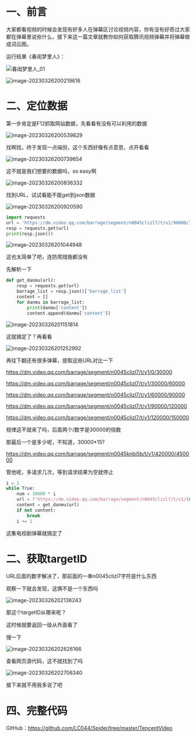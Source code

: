 # 一、前言

大家都看视频的时候会发现有好多人在弹幕区讨论视频内容，你有没有好奇过大家都在弹幕里说些什么，接下来这一篇文章就教你如何获取腾讯视频弹幕并将弹幕做成词云图。

运行结果《春闺梦里人》：

![春闺梦里人_01](./assets/春闺梦里人_01.png)

![image-20230326200219616](./assets/image-20230326200219616.png)

# 二、定位数据

第一步肯定是F12抓取网站数据，先看看有没有可以利用的数据

![image-20230326200539829](./assets/image-20230326200539829.png)

找啊找，终于发现一点端倪，这个东西好像有点意思，点开看看

![image-20230326200739654](./assets/image-20230326200739654.png)

这不就是我们想要的数据吗，so easy啊

![image-20230326200836332](./assets/image-20230326200836332.png)

找到URL，试试看能不能get到json数据

![image-20230326200920590](./assets/image-20230326200920590.png)

```Python
import requests
url = 'https://dm.video.qq.com/barrage/segment/n0045clizl7/t/v1/90000/120000'
resp = requests.get(url)
print(resp.json())
```

![image-20230326201044948](./assets/image-20230326201044948.png)

这也太简单了吧，连防爬措施都没有

先解析一下

```Python
def get_danmu(url):
    resp = requests.get(url)
    barrage_list = resp.json()['barrage_list']
    content = []
    for danmu in barrage_list:
        print(danmu['content'])
        content.append(danmu['content'])
```

![image-20230326201151814](./assets/image-20230326201151814.png)

这就搞定了？再看看

![image-20230326201252992](./assets/image-20230326201252992.png)

再往下翻还有很多弹幕，提取这些URL对比一下

https://dm.video.qq.com/barrage/segment/n0045clizl7/t/v1/0/30000

https://dm.video.qq.com/barrage/segment/n0045clizl7/t/v1/30000/60000

https://dm.video.qq.com/barrage/segment/n0045clizl7/t/v1/60000/90000

https://dm.video.qq.com/barrage/segment/n0045clizl7/t/v1/90000/120000

https://dm.video.qq.com/barrage/segment/n0045clizl7/t/v1/120000/150000

规律这不就来了吗，后面两个/数字是30000的倍数

那最后一个是多少呢，不知道，30000*15?

https://dm.video.qq.com/barrage/segment/n0045knbi5b/t/v1/420000/450000

管他呢，多请求几次，等到请求结果为空就停止

```Python
i = 1
while True:
    num = 30000 * i
    url = f'https://dm.video.qq.com/barrage/segment/n0045clizl7/t/v1/{num - 30000}/{num}'
    content = get_danmu(url)
    if not content:
        break
    i += 1
```

这集电视剧弹幕就搞定了

# 二、获取targetID

URL后面的数字解决了，那前面的一串n0045clizl7字符是什么东西

观察一下就会发现，这俩不是一个东西吗

![image-20230326202136243](./assets/image-20230326202136243.png)

那这个targetID从哪来呢？

这时候就要返回一级从外面看了

搜一下

![image-20230326202626166](./assets/image-20230326202626166.png)

查看网页源代码，这不就找到了吗

![image-20230326202706340](./assets/image-20230326202706340.png)

接下来就不用我多说了吧



# 四、完整代码

GitHub：https://github.com/LC044/Spider/tree/master/TencentVideo